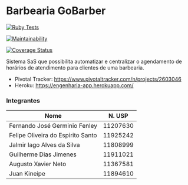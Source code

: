 # Barbearia GoBarber

[![Ruby Tests](https://github.com/FernandoFenley-dev/projeto-semestral-ESI/actions/workflows/ruby.yml/badge.svg)](https://github.com/FernandoFenley-dev/projeto-semestral-ESI/actions/workflows/ruby.yml)

[![Maintainability](https://api.codeclimate.com/v1/badges/5d225158bfe03f113f7a/maintainability)](https://codeclimate.com/github/FernandoFenley-dev/projeto-semestral-ESI/maintainability)

[![Coverage Status](https://coveralls.io/repos/github/FernandoFenley-dev/projeto-semestral-ESI/badge.svg?branch=main)](https://coveralls.io/github/FernandoFenley-dev/projeto-semestral-ESI?branch=main)

Sistema SaS que possibilita automatizar e centralizar o agendamento de horários de atendimento para clientes de uma barbearia.

- Pivotal Tracker: https://www.pivotaltracker.com/n/projects/2603046
- Heroku: https://engenharia-app.herokuapp.com/

### Integrantes

| Nome                             | N. USP  |
| ---------------------------------|:------: |
| Fernando José Germinio Fenley    | 11207630|
| Felipe Oliveira do Espirito Santo| 11925242|
| Jalmir Iago Alves da Silva       | 11808999|
| Guilherme Dias Jimenes           | 11911021|   
| Augusto Xavier Neto              | 11367581|
| Juan Kineipe                     | 11894610|




